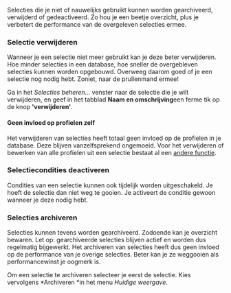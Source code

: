 Selecties die je niet of nauwelijks gebruikt kunnen worden gearchiveerd,
verwijderd of gedeactiveerd. Zo hou je een beetje overzicht, plus je
verbetert de performance van de overgeleven selecties ermee.

### Selectie verwijderen

Wanneer je een selectie niet meer gebruikt kan je deze beter
verwijderen. Hoe minder selecties in een database, hoe sneller de
overgebleven selecties kunnen worden opgebouwd. Overweeg daarom goed of
je een selectie nog nodig hebt. Zoniet, naar de prullenmand ermee!

Ga in het *Selecties beheren...* venster naar de selectie die je wilt
verwijderen, en geef in het tabblad **Naam en omschrijving**een ferme
tik op de knop **'verwijderen'**.

#### Geen invloed op profielen zelf

Het verwijderen van selecties heeft totaal geen invloed op de profielen
in je database. Deze blijven vanzelfsprekend ongemoeid. Voor het
verwijderen of bewerken van alle profielen uit een selectie bestaat al
een [andere
functie](./edit-or-remove-all-profiles-from-a-database-or-selection-at-once.md).

### Selectiecondities deactiveren

Condities van een selectie kunnen ook tijdelijk worden uitgeschakeld. Je
hoeft de selectie dan niet weg te gooien. Je activeert de conditie
gewoon wanneer je deze nodig hebt.

### Selecties archiveren

Selecties kunnen tevens worden gearchiveerd. Zodoende kan je overzicht
bewaren. Let op: gearchiveerde selecties blijven actief en worden dus
regelmatig bijgewerkt. Het archiveren van selecties heeft dus geen
invloed op de performance van je overige selecties. Beter kan je ze
weggooien als performancewinst je oogmerk is.

Om een selectie te archiveren selecteer je eerst de selectie. Kies
vervolgens *Archiveren *in het menu *Huidige weergave*.

